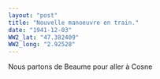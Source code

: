 ```yaml
---
layout: "post"
title: "Nouvelle manoeuvre en train."
date: "1941-12-03"
WW2_lat: "47.382409"
WW2_long: "2.92528"
---
```


Nous partons de Beaume pour aller à Cosne


<div class="histoire"></div>

<div class="commentaire"></div>